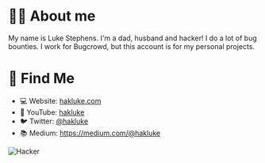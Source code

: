 # 👨‍💻 About me

My name is Luke Stephens. I'm a dad, husband and hacker! I do a lot of bug bounties. I work for Bugcrowd, but this account is for my personal projects.

# 🧐 Find Me
* 💻 Website: [hakluke.com](https://hakluke.com)
* 🎥 YouTube: [hakluke](https://youtube.com/hakluke)
* 🐦 Twitter: [@hakluke](https://twitter.com/hakluke)
* 📚 Medium: https://medium.com/@hakluke

![Hacker](https://i.giphy.com/media/YQitE4YNQNahy/giphy.webp)
